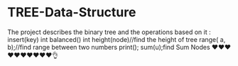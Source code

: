 # TREE-Data-Structure
The project describes the binary tree and the operations based on it :
insert(key)
int balanced()
int height(node)//find the height of tree
range( a, b);//find range between two numbers 
print();
sum(u);find Sum Nodes
❤️❤️❤️❤️❤️❤️❤️❤️❤️❤️👌
	
